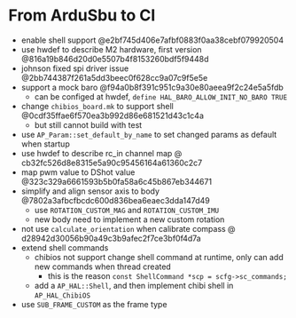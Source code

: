 
# From ArduSbu to CI

* enable shell support @e2bf745d406e7afbf0883f0aa38cebf079920504
* use hwdef to describe M2 hardware, first version @816a19b846d20d0e5507b4f8153260bdf5f9448d
* johnson fixed spi driver issue @2bb744387f261a5dd3beec0f628cc9a07c9f5e5e
* support a mock baro @f94a0b8f391c951c9a30e80aeea9f2c24e5a5fdb
    + can be configed at hwdef, `define HAL_BARO_ALLOW_INIT_NO_BARO TRUE`
* change `chibios_board.mk` to support shell @0cdf35ffae6f570ea3b992d86e681521d43c1c4a
    + but still cannot build with test
* use `AP_Param::set_default_by_name` to set changed params as default when startup
* use hwdef to describe rc_in channel map @ cb32fc526d8e8315e5a90c95456164a61360c2c7
* map pwm value to DShot value @323c329a6661593b5b0fa58a6c45b867eb344671
* simplify and align sensor axis to body @7802a3afbcfbcdc600d836bea6eaec3dda147d49
    + use `ROTATION_CUSTOM_MAG` and `ROTATION_CUSTOM_IMU`
    + new body need to implement a new custom rotation
* not use `calculate_orientation` when calibrate compass @ d28942d30056b90a49c3b9afec2f7ce3bf0f4d7a
* extend shell commands
    + chibios not support change shell command at runtime, only can add new commands when thread created
        - this is the reason `const ShellCommand *scp = scfg->sc_commands;`
    + add a `AP_HAL::Shell`, and then implement chibi shell in `AP_HAL_ChibiOS`
* use `SUB_FRAME_CUSTOM` as the frame type